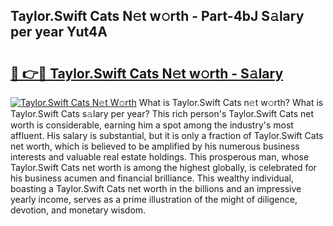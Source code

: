 ## Taylor.Swift Cats N𝚎t w𝚘rth - Part-4bJ S𝚊lary per year Yut4A

# <h2><a href="http://gc5b40.nevu.top/?p=Taylor.Swift+Cats">🔗 👉🔴 Taylor.Swift Cats N𝚎t w𝚘rth - S𝚊lary</a></h2>

[![Taylor.Swift Cats N𝚎t W𝚘rth](https://i.imgur.com/Oavwk0R.jpeg)](http://gc5b40.nevu.top/?p=Taylor.Swift+Cats)
What is Taylor.Swift Cats n𝚎t w𝚘rth? What is Taylor.Swift Cats s𝚊lary per year?
This rich person's Taylor.Swift Cats net worth is considerable, earning him a spot among the industry's most affluent. His salary is substantial, but it is only a fraction of Taylor.Swift Cats net worth, which is believed to be amplified by his numerous business interests and valuable real estate holdings. This prosperous man, whose Taylor.Swift Cats net worth is among the highest globally, is celebrated for his business acumen and financial brilliance. This wealthy individual, boasting a Taylor.Swift Cats net worth in the billions and an impressive yearly income, serves as a prime illustration of the might of diligence, devotion, and monetary wisdom.
